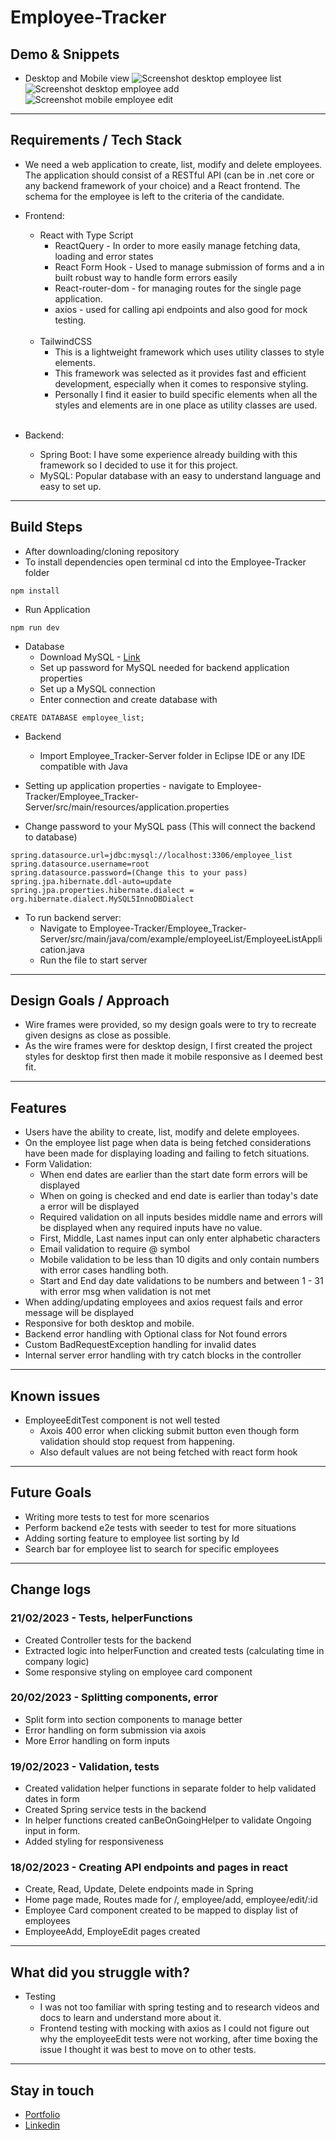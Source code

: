 # Employee-Tracker

## Demo & Snippets
- Desktop and Mobile view
![Screenshot desktop employee list](./Screenshots/Employee-Tracker-desktop-thumbnail.png)
![Screenshot desktop employee add](./Screenshots/Employee-Tracker-add-desktop-thumbnail.png)
![Screenshot mobile employee edit](./Screenshots/Employee-Tracker-edit-mobile-thumbnail.png)


---


## Requirements / Tech Stack


- We need a web application to create, list, modify and delete employees. The application should consist of a
RESTful API (can be in .net core or any backend framework of your choice) and a React frontend. The schema for
the employee is left to the criteria of the candidate.


- Frontend:
  - React with Type Script
    - ReactQuery - In order to more easily manage fetching data, loading and error states
    - React Form Hook - Used to manage submission of forms and a in built robust way to handle form errors easily
    - React-router-dom - for managing routes for the single page application.
    - axios - used for calling api endpoints and also good for mock testing.
    <br />
  - TailwindCSS
    -  This is a lightweight framework which uses utility classes to style elements. 
    -  This framework was selected as it provides fast and efficient development, especially when it comes to responsive styling.
    -  Personally I find it easier to build specific elements when all the styles and elements are in one place as utility classes are used.
    <br />
- Backend:
  - Spring Boot: I have some experience already building with this framework so I decided to use it for this project.
  - MySQL: Popular database with an easy to understand language and easy to set up.
---


## Build Steps


-   After downloading/cloning repository
- To install dependencies open terminal cd into the Employee-Tracker folder


```
npm install
```


- Run Application


```
npm run dev
```


- Database
  - Download MySQL - [Link](https://dev.mysql.com/downloads/installer/)
  - Set up password for MySQL needed for backend application properties
  - Set up a MySQL connection
  - Enter connection and create database with


```
CREATE DATABASE employee_list;
```


- Backend
  - Import Employee_Tracker-Server folder in Eclipse IDE or any IDE compatible with Java


- Setting up application properties - navigate to Employee-Tracker/Employee_Tracker-Server/src/main/resources/application.properties
- Change password to your MySQL pass (This will connect the backend to database)
```
spring.datasource.url=jdbc:mysql://localhost:3306/employee_list
spring.datasource.username=root
spring.datasource.password=(Change this to your pass)
spring.jpa.hibernate.ddl-auto=update
spring.jpa.properties.hibernate.dialect = org.hibernate.dialect.MySQL5InnoDBDialect
```


- To run backend server:
  - Navigate to Employee-Tracker/Employee_Tracker-Server/src/main/java/com/example/employeeList/EmployeeListApplication.java
  - Run the file to start server


---


## Design Goals / Approach


-   Wire frames were provided, so my design goals were to try to recreate given designs as close as possible.
-   As the wire frames were for desktop design, I first created the project styles for desktop first then made it mobile responsive as I deemed best fit.


---


## Features


- Users have the ability to create, list, modify and delete employees.
- On the employee list page when data is being fetched considerations have been made for displaying loading and failing to fetch situations.
- Form Validation:
  - When end dates are earlier than the start date form errors will be displayed
  - When on going is checked and end date is earlier than today's date a error will be displayed
  - Required validation on all inputs besides middle name and errors will be displayed when any required inputs have no value.
  - First, Middle, Last names input can only enter alphabetic characters
  - Email validation to require @ symbol
  - Mobile validation to be less than 10 digits and only contain numbers with error cases handling both.
  - Start and End day date validations to be numbers and between 1 - 31 with error msg when validation is not met
- When adding/updating employees and axios request fails and error message will be displayed
- Responsive for both desktop and mobile.
  <br />
- Backend error handling with Optional class for Not found errors
- Custom BadRequestException handling for invalid dates
- Internal server error handling with try catch blocks in the controller


---


## Known issues


- EmployeeEditTest component is not well tested
  - Axois 400 error when clicking submit button even though form validation should stop request from happening.
  - Also default values are not being fetched with react form hook
 
---


## Future Goals


-   Writing more tests to test for more scenarios
-   Perform backend e2e tests with seeder to test for more situations
-   Adding sorting feature to employee list sorting by Id
-   Search bar for employee list to search for specific employees


---


## Change logs


### 21/02/2023 - Tests, helperFunctions 
-   Created Controller tests for the backend
-   Extracted logic into helperFunction and created tests (calculating time in company logic)
-   Some responsive styling on employee card component


### 20/02/2023 - Splitting components, error
-   Split form into section components to manage better
-   Error handling on form submission via axois
-   More Error handling on form inputs




### 19/02/2023 - Validation, tests
-   Created validation helper functions in separate folder to help validated dates in form
-   Created Spring service tests in the backend
-   In helper functions created canBeOnGoingHelper to validate Ongoing input in form.
-   Added styling for responsiveness


### 18/02/2023 - Creating API endpoints and pages in react


-   Create, Read, Update, Delete endpoints made in Spring
-   Home page made, Routes made for /, employee/add, employee/edit/:id
-   Employee Card component created to be mapped to display list of employees
-   EmployeeAdd, EmployeEdit pages created




---


## What did you struggle with?
- Testing 
  - I was not too familiar with spring testing and to research videos and docs to learn and understand more about it.
  - Frontend testing with mocking with axios as I could not figure out why the employeeEdit tests were not working, after time boxing the issue I thought it was best to move on to other tests.
---


## Stay in touch


- [Portfolio](https://edric-khoo.vercel.app/)
- [Linkedin](https://www.linkedin.com/in/edric-khoo-98881b173/)



